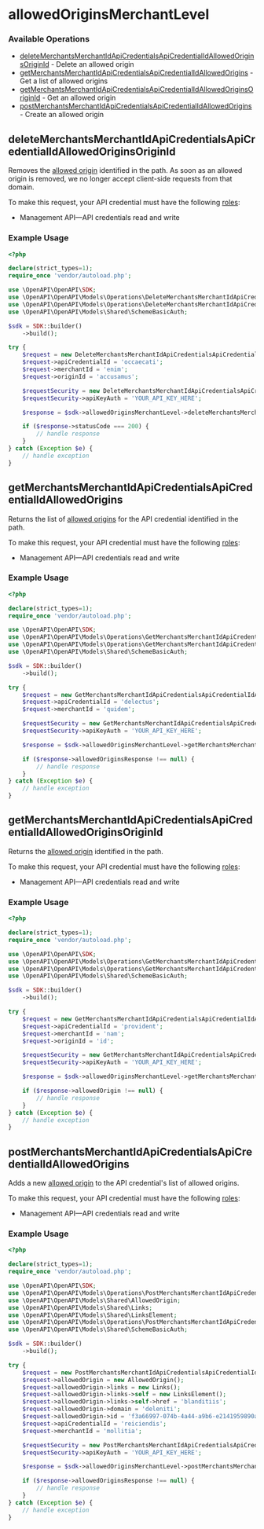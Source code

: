# allowedOriginsMerchantLevel

### Available Operations

* [deleteMerchantsMerchantIdApiCredentialsApiCredentialIdAllowedOriginsOriginId](#deletemerchantsmerchantidapicredentialsapicredentialidallowedoriginsoriginid) - Delete an allowed origin
* [getMerchantsMerchantIdApiCredentialsApiCredentialIdAllowedOrigins](#getmerchantsmerchantidapicredentialsapicredentialidallowedorigins) - Get a list of allowed origins
* [getMerchantsMerchantIdApiCredentialsApiCredentialIdAllowedOriginsOriginId](#getmerchantsmerchantidapicredentialsapicredentialidallowedoriginsoriginid) - Get an allowed origin
* [postMerchantsMerchantIdApiCredentialsApiCredentialIdAllowedOrigins](#postmerchantsmerchantidapicredentialsapicredentialidallowedorigins) - Create an allowed origin

## deleteMerchantsMerchantIdApiCredentialsApiCredentialIdAllowedOriginsOriginId

Removes the [allowed origin](https://docs.adyen.com/development-resources/client-side-authentication#allowed-origins) identified in the path. As soon as an allowed origin is removed, we no longer accept client-side requests from that domain.

To make this request, your API credential must have the following [roles](https://docs.adyen.com/development-resources/api-credentials#api-permissions):
* Management API—API credentials read and write

### Example Usage

```php
<?php

declare(strict_types=1);
require_once 'vendor/autoload.php';

use \OpenAPI\OpenAPI\SDK;
use \OpenAPI\OpenAPI\Models\Operations\DeleteMerchantsMerchantIdApiCredentialsApiCredentialIdAllowedOriginsOriginIdRequest;
use \OpenAPI\OpenAPI\Models\Operations\DeleteMerchantsMerchantIdApiCredentialsApiCredentialIdAllowedOriginsOriginIdSecurity;
use \OpenAPI\OpenAPI\Models\Shared\SchemeBasicAuth;

$sdk = SDK::builder()
    ->build();

try {
    $request = new DeleteMerchantsMerchantIdApiCredentialsApiCredentialIdAllowedOriginsOriginIdRequest();
    $request->apiCredentialId = 'occaecati';
    $request->merchantId = 'enim';
    $request->originId = 'accusamus';

    $requestSecurity = new DeleteMerchantsMerchantIdApiCredentialsApiCredentialIdAllowedOriginsOriginIdSecurity();
    $requestSecurity->apiKeyAuth = 'YOUR_API_KEY_HERE';

    $response = $sdk->allowedOriginsMerchantLevel->deleteMerchantsMerchantIdApiCredentialsApiCredentialIdAllowedOriginsOriginId($request, $requestSecurity);

    if ($response->statusCode === 200) {
        // handle response
    }
} catch (Exception $e) {
    // handle exception
}
```

## getMerchantsMerchantIdApiCredentialsApiCredentialIdAllowedOrigins

Returns the list of [allowed origins](https://docs.adyen.com/development-resources/client-side-authentication#allowed-origins) for the API credential identified in the path.

To make this request, your API credential must have the following [roles](https://docs.adyen.com/development-resources/api-credentials#api-permissions):
* Management API—API credentials read and write

### Example Usage

```php
<?php

declare(strict_types=1);
require_once 'vendor/autoload.php';

use \OpenAPI\OpenAPI\SDK;
use \OpenAPI\OpenAPI\Models\Operations\GetMerchantsMerchantIdApiCredentialsApiCredentialIdAllowedOriginsRequest;
use \OpenAPI\OpenAPI\Models\Operations\GetMerchantsMerchantIdApiCredentialsApiCredentialIdAllowedOriginsSecurity;
use \OpenAPI\OpenAPI\Models\Shared\SchemeBasicAuth;

$sdk = SDK::builder()
    ->build();

try {
    $request = new GetMerchantsMerchantIdApiCredentialsApiCredentialIdAllowedOriginsRequest();
    $request->apiCredentialId = 'delectus';
    $request->merchantId = 'quidem';

    $requestSecurity = new GetMerchantsMerchantIdApiCredentialsApiCredentialIdAllowedOriginsSecurity();
    $requestSecurity->apiKeyAuth = 'YOUR_API_KEY_HERE';

    $response = $sdk->allowedOriginsMerchantLevel->getMerchantsMerchantIdApiCredentialsApiCredentialIdAllowedOrigins($request, $requestSecurity);

    if ($response->allowedOriginsResponse !== null) {
        // handle response
    }
} catch (Exception $e) {
    // handle exception
}
```

## getMerchantsMerchantIdApiCredentialsApiCredentialIdAllowedOriginsOriginId

Returns the [allowed origin](https://docs.adyen.com/development-resources/client-side-authentication#allowed-origins) identified in the path.

To make this request, your API credential must have the following [roles](https://docs.adyen.com/development-resources/api-credentials#api-permissions):
* Management API—API credentials read and write

### Example Usage

```php
<?php

declare(strict_types=1);
require_once 'vendor/autoload.php';

use \OpenAPI\OpenAPI\SDK;
use \OpenAPI\OpenAPI\Models\Operations\GetMerchantsMerchantIdApiCredentialsApiCredentialIdAllowedOriginsOriginIdRequest;
use \OpenAPI\OpenAPI\Models\Operations\GetMerchantsMerchantIdApiCredentialsApiCredentialIdAllowedOriginsOriginIdSecurity;
use \OpenAPI\OpenAPI\Models\Shared\SchemeBasicAuth;

$sdk = SDK::builder()
    ->build();

try {
    $request = new GetMerchantsMerchantIdApiCredentialsApiCredentialIdAllowedOriginsOriginIdRequest();
    $request->apiCredentialId = 'provident';
    $request->merchantId = 'nam';
    $request->originId = 'id';

    $requestSecurity = new GetMerchantsMerchantIdApiCredentialsApiCredentialIdAllowedOriginsOriginIdSecurity();
    $requestSecurity->apiKeyAuth = 'YOUR_API_KEY_HERE';

    $response = $sdk->allowedOriginsMerchantLevel->getMerchantsMerchantIdApiCredentialsApiCredentialIdAllowedOriginsOriginId($request, $requestSecurity);

    if ($response->allowedOrigin !== null) {
        // handle response
    }
} catch (Exception $e) {
    // handle exception
}
```

## postMerchantsMerchantIdApiCredentialsApiCredentialIdAllowedOrigins

Adds a new [allowed origin](https://docs.adyen.com/development-resources/client-side-authentication#allowed-origins) to the API credential's list of allowed origins.

To make this request, your API credential must have the following [roles](https://docs.adyen.com/development-resources/api-credentials#api-permissions):
* Management API—API credentials read and write

### Example Usage

```php
<?php

declare(strict_types=1);
require_once 'vendor/autoload.php';

use \OpenAPI\OpenAPI\SDK;
use \OpenAPI\OpenAPI\Models\Operations\PostMerchantsMerchantIdApiCredentialsApiCredentialIdAllowedOriginsRequest;
use \OpenAPI\OpenAPI\Models\Shared\AllowedOrigin;
use \OpenAPI\OpenAPI\Models\Shared\Links;
use \OpenAPI\OpenAPI\Models\Shared\LinksElement;
use \OpenAPI\OpenAPI\Models\Operations\PostMerchantsMerchantIdApiCredentialsApiCredentialIdAllowedOriginsSecurity;
use \OpenAPI\OpenAPI\Models\Shared\SchemeBasicAuth;

$sdk = SDK::builder()
    ->build();

try {
    $request = new PostMerchantsMerchantIdApiCredentialsApiCredentialIdAllowedOriginsRequest();
    $request->allowedOrigin = new AllowedOrigin();
    $request->allowedOrigin->links = new Links();
    $request->allowedOrigin->links->self = new LinksElement();
    $request->allowedOrigin->links->self->href = 'blanditiis';
    $request->allowedOrigin->domain = 'deleniti';
    $request->allowedOrigin->id = 'f3a66997-074b-4a44-a9b6-e2141959890a';
    $request->apiCredentialId = 'reiciendis';
    $request->merchantId = 'mollitia';

    $requestSecurity = new PostMerchantsMerchantIdApiCredentialsApiCredentialIdAllowedOriginsSecurity();
    $requestSecurity->apiKeyAuth = 'YOUR_API_KEY_HERE';

    $response = $sdk->allowedOriginsMerchantLevel->postMerchantsMerchantIdApiCredentialsApiCredentialIdAllowedOrigins($request, $requestSecurity);

    if ($response->allowedOriginsResponse !== null) {
        // handle response
    }
} catch (Exception $e) {
    // handle exception
}
```
